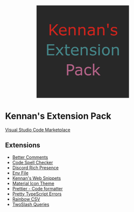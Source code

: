 <p align="center">
  <img src="./logo.png" alt="Example Logo" width="300">
</p>

# Kennan's Extension Pack

[Visual Studio Code Marketplace](https://marketplace.visualstudio.com/manage/publishers/kennanhunter/extensions/kennans-extension-pack/hub)

## Extensions

- [Better Comments](https://marketplace.visualstudio.com/items?itemName=aaron-bond.better-comments)
- [Code Spell Checker](https://marketplace.visualstudio.com/items?itemName=streetsidesoftware.code-spell-checker)
- [Discord Rich Presence](https://marketplace.visualstudio.com/items?itemName=icrawl.discord-vscode)
- [Env File](https://marketplace.visualstudio.com/items?itemName=IronGeek.vscode-env)
- [Kennan's Web Snippets](https://marketplace.visualstudio.com/items?itemName=kennanhunter.kennans-web-snippets)
- [Material Icon Theme](https://marketplace.visualstudio.com/items?itemName=PKief.material-icon-theme)
- [Prettier - Code formatter](https://marketplace.visualstudio.com/items?itemName=esbenp.prettier-vscode)
- [Pretty TypeScript Errors](https://marketplace.visualstudio.com/items?itemName=yoavbls.pretty-ts-errors)
- [Rainbow CSV](https://marketplace.visualstudio.com/items?itemName=mechatroner.rainbow-csv)
- [TwoSlash Queries](https://marketplace.visualstudio.com/items?itemName=Orta.vscode-twoslash-queries)
